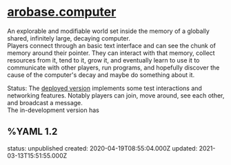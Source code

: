 # [arobase.computer](https://arobase.computer)

An explorable and modifiable world set inside the memory of a globally shared, infinitely large, decaying computer.   
Players connect through an basic text interface and can see the chunk of memory around their pointer. They can interact with that memory, collect resources from it, tend to it, grow it, and eventually learn to use it to communicate with other players, run programs, and hopefully discover the cause of the computer's decay and maybe do something about it.   

Status:
The [deployed version](https://spaceshipsin.space) implements some test interactions and networking features. Notably players can join, move around, see each other, and broadcast a message.   
The in-development version has

%YAML 1.2
---
status: unpublished
created: 2020-04-19T08:55:04.000Z
updated: 2021-03-13T15:51:55.000Z
